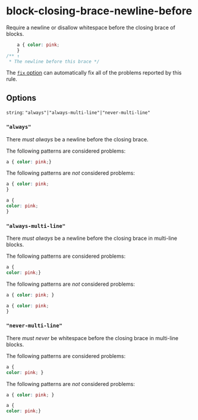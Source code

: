 # block-closing-brace-newline-before

Require a newline or disallow whitespace before the closing brace of blocks.

```css
    a { color: pink;
    }
/** ↑
 * The newline before this brace */
```

The [`fix` option](../../../docs/user-guide/options.md#fix) can automatically fix all of the problems reported by this rule.

## Options

`string`: `"always"|"always-multi-line"|"never-multi-line"`

### `"always"`

There _must always_ be a newline before the closing brace.

The following patterns are considered problems:

```css
a { color: pink;}
```

The following patterns are _not_ considered problems:

```css
a { color: pink;
}
```

```css
a {
color: pink;
}
```

### `"always-multi-line"`

There _must always_ be a newline before the closing brace in multi-line blocks.

The following patterns are considered problems:

```css
a {
color: pink;}
```

The following patterns are _not_ considered problems:

```css
a { color: pink; }
```

```css
a { color: pink;
}
```

### `"never-multi-line"`

There _must never_ be whitespace before the closing brace in multi-line blocks.

The following patterns are considered problems:

```css
a {
color: pink; }
```

The following patterns are _not_ considered problems:

```css
a { color: pink; }
```

```css
a {
color: pink;}
```
